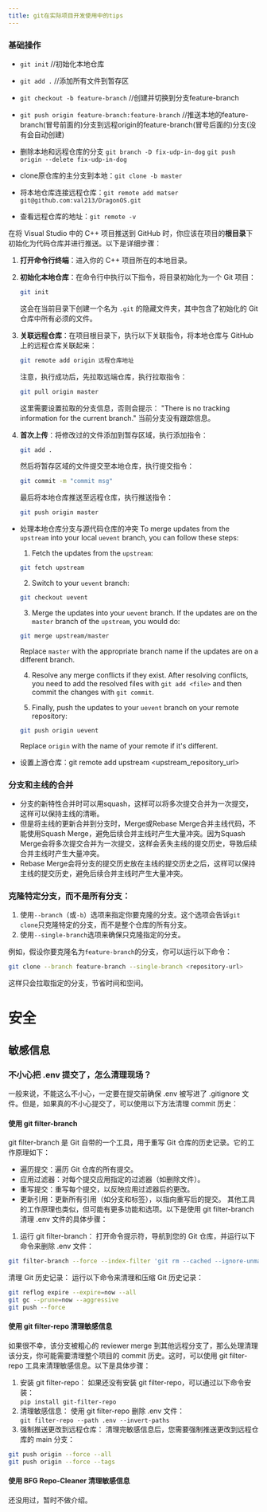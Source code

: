 ```yaml
---
title: git在实际项目开发使用中的tips
---
```

### 基础操作
- `git init`    //初始化本地仓库
- `git add .`    //添加所有文件到暂存区
- `git checkout -b feature-branch`    //创建并切换到分支feature-branch  
- `git push origin feature-branch:feature-branch`    //推送本地的feature-branch(冒号前面的)分支到远程origin的feature-branch(冒号后面的)分支(没有会自动创建)

- 删除本地和远程仓库的分支 `git branch -D fix-udp-in-dog` `git push origin --delete fix-udp-in-dog`
- clone原仓库的主分支到本地：`git clone -b master`
- 将本地仓库连接远程仓库：`git remote add matser git@github.com:val213/DragonOS.git`
- 查看远程仓库的地址：`git remote -v`


在将 Visual Studio 中的 C++ 项目推送到 GitHub 时，你应该在项目的**根目录**下初始化为代码仓库并进行推送。以下是详细步骤：

1. **打开命令行终端**：进入你的 C++ 项目所在的本地目录。

2. **初始化本地仓库**：在命令行中执行以下指令，将目录初始化为一个 Git 项目：
    ```bash
    git init
    ```
    这会在当前目录下创建一个名为 `.git` 的隐藏文件夹，其中包含了初始化的 Git 仓库中所有必须的文件。

3. **关联远程仓库**：在项目根目录下，执行以下关联指令，将本地仓库与 GitHub 上的远程仓库关联起来：
    ```bash
    git remote add origin 远程仓库地址
    ```
    注意，执行成功后，先拉取远端仓库，执行拉取指令：
    ```bash
    git pull origin master
    ```
    这里需要设置拉取的分支信息，否则会提示： "There is no tracking information for the current branch." 当前分支没有跟踪信息。

4. **首次上传**：将修改过的文件添加到暂存区域，执行添加指令：
    ```bash
    git add .
    ```
    然后将暂存区域的文件提交至本地仓库，执行提交指令：
    ```bash
    git commit -m "commit msg"
    ```
    最后将本地仓库推送至远程仓库，执行推送指令：
    ```bash
    git push origin master
    ```


- 处理本地仓库分支与源代码仓库的冲突
    To merge updates from the `upstream` into your local `uevent` branch, you can follow these steps:

    1. Fetch the updates from the `upstream`:

    ```bash
    git fetch upstream
    ```

    2. Switch to your `uevent` branch:

    ```bash
    git checkout uevent
    ```

    3. Merge the updates into your `uevent` branch. If the updates are on the `master` branch of the `upstream`, you would do:

    ```bash
    git merge upstream/master
    ```

    Replace `master` with the appropriate branch name if the updates are on a different branch.

    4. Resolve any merge conflicts if they exist. After resolving conflicts, you need to add the resolved files with `git add <file>` and then commit the changes with `git commit`.

    5. Finally, push the updates to your `uevent` branch on your remote repository:

    ```bash
    git push origin uevent
    ```

    Replace `origin` with the name of your remote if it's different.
- 设置上游仓库：git remote add upstream <upstream_repository_url>

### 分支和主线的合并
- 分支的新特性合并时可以用squash，这样可以将多次提交合并为一次提交，这样可以保持主线的清晰。
- 但是将主线的更新合并到分支时，Merge或Rebase Merge合并主线代码，不能使用Squash Merge，避免后续合并主线时产生大量冲突。因为Squash Merge会将多次提交合并为一次提交，这样会丢失主线的提交历史，导致后续合并主线时产生大量冲突。
- Rebase Merge会将分支的提交历史放在主线的提交历史之后，这样可以保持主线的提交历史，避免后续合并主线时产生大量冲突。

### 克隆特定分支，而不是所有分支：

1. 使用`--branch`（或`-b`）选项来指定你要克隆的分支。这个选项会告诉`git clone`只克隆特定的分支，而不是整个仓库的所有分支。
2. 使用`--single-branch`选项来确保只克隆指定的分支。

例如，假设你要克隆名为`feature-branch`的分支，你可以运行以下命令：

```bash
git clone --branch feature-branch --single-branch <repository-url>
```

这样只会拉取指定的分支，节省时间和空间。

# 安全
## 敏感信息
### 不小心把 .env 提交了，怎么清理现场？
一般来说，不能这么不小心，一定要在提交前确保 .env 被写进了 .gitignore 文件。但是，如果真的不小心提交了，可以使用以下方法清理 commit 历史：
#### 使用 git filter-branch
git filter-branch 是 Git 自带的一个工具，用于重写 Git 仓库的历史记录。它的工作原理如下：  
- 遍历提交：遍历 Git 仓库的所有提交。
- 应用过滤器：对每个提交应用指定的过滤器（如删除文件）。
- 重写提交：重写每个提交，以反映应用过滤器后的更改。
- 更新引用：更新所有引用（如分支和标签），以指向重写后的提交。
其他工具的工作原理也类似，但可能有更多功能和选项。以下是使用 git filter-branch 清理 .env 文件的具体步骤：
1. 运行 git filter-branch： 打开命令提示符，导航到您的 Git 仓库，并运行以下命令来删除 .env 文件：  
```bash
git filter-branch --force --index-filter 'git rm --cached --ignore-unmatch .env' --prune-empty --tag-name-filter cat -- --all
```
清理 Git 历史记录： 运行以下命令来清理和压缩 Git 历史记录：  
```bash
git reflog expire --expire=now --all
git gc --prune=now --aggressive
git push --force
```
#### 使用 git filter-repo 清理敏感信息
如果很不幸，该分支被粗心的 reviewer merge 到其他远程分支了，那么处理清理该分支，你可能需要清理整个项目的 commit 历史。这时，可以使用 git filter-repo 工具来清理敏感信息。以下是具体步骤：
1. 安装 git filter-repo： 如果还没有安装 git filter-repo，可以通过以下命令安装：  
`pip install git-filter-repo`
2. 清理敏感信息： 使用 git filter-repo 删除 .env 文件：  
`git filter-repo --path .env --invert-paths`
3. 强制推送更改到远程仓库： 清理完敏感信息后，您需要强制推送更改到远程仓库的 main 分支：  
```bash
git push origin --force --all
git push origin --force --tags
```
#### 使用 BFG Repo-Cleaner 清理敏感信息
还没用过，暂时不做介绍。